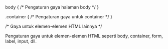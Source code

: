 body {
    /* Pengaturan gaya halaman body */
}

.container {
    /* Pengaturan gaya untuk container */
}

/* Gaya untuk elemen-elemen HTML lainnya */


Pengaturan gaya untuk elemen-elemen HTML seperti body, container, form, label, input, dll.